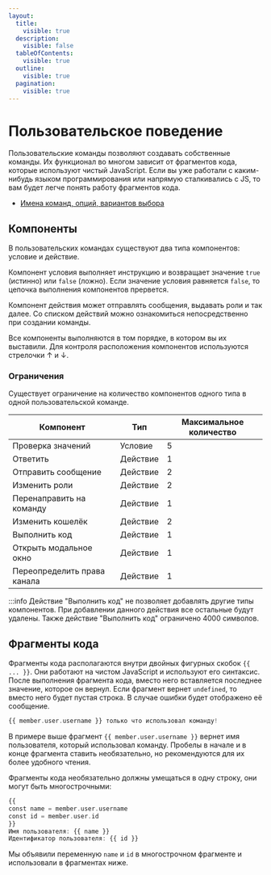```yaml
---
layout:
  title:
    visible: true
  description:
    visible: false
  tableOfContents:
    visible: true
  outline:
    visible: true
  pagination:
    visible: true
---
```


# Пользовательское поведение

Пользовательские команды позволяют создавать собственные команды. Их функционал во многом зависит от фрагментов кода, которые используют чистый JavaScript. Если вы уже работали с каким-нибудь языком программирования или напрямую сталкивались с JS, то вам будет легче понять работу фрагментов кода.

* [Имена команд, опций, вариантов выбора](https://discord.com/developers/docs/interactions/application-commands#application-command-object-application-command-naming)

## Компоненты <a href="#components" id="components"></a>

В пользовательских командах существуют два типа компонентов: условие и действие.

Компонент условия выполняет инструкцию и возвращает значение `true` (истинно) или `false` (ложно). Если значение условия равняется `false`, то цепочка выполнения компонентов прервется.

Компонент действия может отправлять сообщения, выдавать роли и так далее. Со списком действий можно ознакомиться непосредственно при создании команды.

Все компоненты выполняются в том порядке, в котором вы их выставили. Для контроля расположения компонентов используются стрелочки ↑ и ↓.

### Ограничения

Существует ограничение на количество компонентов одного типа в одной пользовательской команде.

<table><thead><tr><th>Компонент</th><th>Тип</th><th data-type="number">Максимальное количество</th></tr></thead><tbody><tr><td>Проверка значений</td><td>Условие</td><td>5</td></tr><tr><td>Ответить</td><td>Действие</td><td>1</td></tr><tr><td>Отправить сообщение</td><td>Действие</td><td>2</td></tr><tr><td>Изменить роли</td><td>Действие</td><td>2</td></tr><tr><td>Перенаправить на команду</td><td>Действие</td><td>1</td></tr><tr><td>Изменить кошелёк</td><td>Действие</td><td>2</td></tr><tr><td>Выполнить код</td><td>Действие</td><td>1</td></tr><tr><td>Открыть модальное окно</td><td>Действие</td><td>1</td></tr><tr><td>Переопределить права канала</td><td>Действие</td><td>1</td></tr></tbody></table>

:::info 
Действие "Выполнить код" не позволяет добавлять другие типы компонентов. При добавлении данного действия все остальные будут удалены. Также действие "Выполнить код" ограничено 4000 символов.
 

## Фрагменты кода <a href="#code-snippets" id="code-snippets"></a>

Фрагменты кода располагаются внутри двойных фигурных скобок `{{ ... }}`. Они работают на чистом JavaScript и используют его синтаксис. После выполнения фрагмента кода, вместо него вставляется последнее значение, которое он вернул. Если фрагмент вернет `undefined`, то вместо него будет пустая строка. В случае ошибки будет отображено её сообщение.

```ada
{{ member.user.username }} только что использовал команду!
```

В примере выше фрагмент `{{ member.user.username }}` вернет имя пользователя, который использовал команду. Пробелы в начале и в конце фрагмента ставить необязательно, но рекомендуются для их более удобного чтения.

Фрагменты кода необязательно должны умещаться в одну строку, они могут быть многострочными:

```ada
{{
const name = member.user.username
const id = member.user.id
}}
Имя пользователя: {{ name }}
Идентификатор пользователя: {{ id }}
```

Мы объявили переменную `name` и `id` в многострочном фрагменте и использовали в фрагментах ниже.
